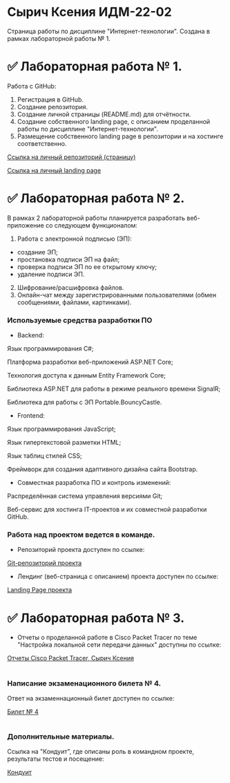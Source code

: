 # Сырич Ксения ИДМ-22-02

Страница работы по дисциплине "Интернет-технологии". Создана в рамках лабораторной работы № 1.

# ✅ Лабораторная работа № 1.

Работа с GitHub: 
1. Регистрация в GitHub.
2. Создание репозитория.
3. Создание личной страницы (README.md) для отчётности.
5. Создание собственного landing page, с описанием проделанной работы по дисциплине "Интернет-технологии".
6. Размещение собственного landing page в репозитории и на хостинге соответственно.

[Ссылка на личный репозиторий (страницу)](https://github.com/kxenki/IT_SyrichKseniia_22-02)

[Ссылка на личный landing page](https://kxenki.github.io/)

# ✅ Лабораторная работа № 2.

В рамках 2 лабораторной работы планируется разработать веб-приложение со следующем функционалом:

1. Работа с электронной подписью (ЭП):
- создание ЭП;
- простановка подписи ЭП на файл;
- проверка подписи ЭП по ее открытому ключу;
- удаление подписи ЭП.
2. Шифрование/расшифровка файлов.
3. Онлайн-чат между зарегистрированными пользователями (обмен сообщениями, файлами, картинками).

### Используемые средства разработки ПО

- Backend:

Язык программирования С#;

Платформа разработки веб-приложений ASP.NET Core;

Технология доступа к данным Entity Framework Core;

Библиотека ASP.NET для работы в режиме реального времени SignalR;

Библиотека для работы с ЭП Portable.BouncyCastle.

- Frontend:

Язык программирования JavaScript;

Язык гипертекстовой разметки HTML;

Язык таблиц стилей CSS;

Фреймворк для создания адаптивного дизайна сайта Bootstrap.

- Совместная разработка ПО и контроль изменений:

Распределённая система управления версиями Git;

Веб-сервис для хостинга IT-проектов и их совместной разработки GitHub.


### Работа над проектом ведется в команде. 

- Репозиторий проекта доступен по ссылке:

[Git-репозиторий проекта](https://github.com/kxenki/IT_Project)

- Лендинг (веб-страница с описанием) проекта доступен по ссылке: 

[Landing Page проекта](https://github.com/kxenki/IT_SyrichKseniia_22-02)


# ✅ Лабораторная работа № 3.

- Отчеты о проделанной работе в Cisco Packet Tracer по теме "Настройка локальной сети передачи данных" доступны по ссылке:

[Отчеты Cisco Packet Tracer, Сырич Ксения](https://drive.google.com/drive/folders/1AV4jVcu9noetbfa_nWdX42IZAnEYkyI_?usp=sharing)
#
### Написание экзаменационного билета № 4.

Ответ на экзаменнационный билет доступен по ссылке:

[Билет № 4](https://github.com/stankin/inet-2022/wiki/exam04)
#
### Дополнительные материалы.

Ссылка на "Кондуит", где описаны роль в командном проекте, результаты тестов и посещение:

[Кондуит](https://docs.google.com/spreadsheets/d/1ypxgDUpNsaAK5PH90dTfGKdtDnWaeEDWfupEbDokN6A/edit?usp=sharing)

